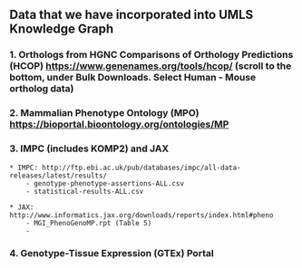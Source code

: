 ## Data that we have incorporated into UMLS Knowledge Graph
### 1. Orthologs from HGNC Comparisons of Orthology Predictions (HCOP) https://www.genenames.org/tools/hcop/ (scroll to the bottom, under Bulk Downloads. Select Human - Mouse ortholog data)
### 2. Mammalian Phenotype Ontology (MPO) https://bioportal.bioontology.org/ontologies/MP
### 3. IMPC (includes KOMP2) and JAX
    * IMPC: http://ftp.ebi.ac.uk/pub/databases/impc/all-data-releases/latest/results/ 
        - genotype-phenotype-assertions-ALL.csv
        - statistical-results-ALL.csv
 
    * JAX: http://www.informatics.jax.org/downloads/reports/index.html#pheno
        - MGI_PhenoGenoMP.rpt (Table 5)
        - 
### 4. Genotype-Tissue Expression (GTEx) Portal 
